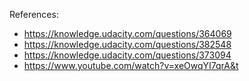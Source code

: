 References:
- https://knowledge.udacity.com/questions/364069
- https://knowledge.udacity.com/questions/382548
- https://knowledge.udacity.com/questions/373094
- https://www.youtube.com/watch?v=xeOwqYI7qrA&t
